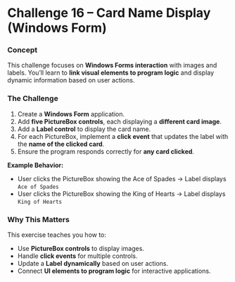 ﻿# Challenge 16 – Card Name Display (Windows Form)

### Concept

This challenge focuses on **Windows Forms interaction** with images and labels.
You’ll learn to **link visual elements to program logic** and display dynamic information based on user actions.

### The Challenge

1. Create a **Windows Form** application.
2. Add **five PictureBox controls**, each displaying a **different card image**.
3. Add a **Label control** to display the card name.
4. For each PictureBox, implement a **click event** that updates the label with the **name of the clicked card**.
5. Ensure the program responds correctly for **any card clicked**.

**Example Behavior:**

* User clicks the PictureBox showing the Ace of Spades → Label displays `Ace of Spades`
* User clicks the PictureBox showing the King of Hearts → Label displays `King of Hearts`

### Why This Matters

This exercise teaches you how to:

* Use **PictureBox controls** to display images.
* Handle **click events** for multiple controls.
* Update a **Label dynamically** based on user actions.
* Connect **UI elements to program logic** for interactive applications.